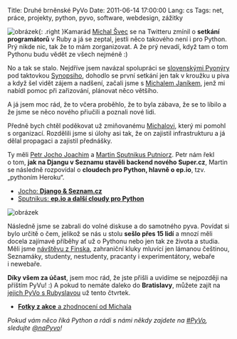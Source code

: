 Title: Druhé brněnské PyVo
Date: 2011-06-14 17:00:00
Lang: cs
Tags: net, práce, projekty, python, pyvo, software, webdesign, zážitky

![obrázek]({static}/images/145.jpg){: .right }Kamarád [Michal Švec](http://twitter.com/svecmichal) se na Twitteru zmínil o **setkání programátorů** v Ruby a já se zeptal, jestli něco takového není i pro Python. Prý nikde nic, tak že to mám zorganizovat. A že prý nevadí, když tam o tom Pythonu budu vědět ze všech nejméně :)

No a tak se stalo. Nejdříve jsem navázal spolupráci se [slovenskými Pyonýry](http://on.fb.me/pyoneers) pod taktovkou [Synopsiho](http://twitter.com/synopsi), dohodlo se první setkání jen tak v kroužku u piva a když šel vidět zájem a nadšení, začali jsme s [Michalem Janíkem](https://twitter.com/michaljanik), jenž mi nabídl pomoc při zařizování, plánovat něco většího.

A já jsem moc rád, že to včera proběhlo, že to byla zábava, že se to líbilo a že jsme se něco nového přiučili a poznali nové lidi.

Předně bych chtěl poděkovat už zmiňovanému [Michalovi](http://www.michaljanik.cz/), který mi pomohl s organizací. Rozdělili jsme si úlohy asi tak, že on zajistil infrastrukturu a já dělal propagaci a zajistil přednášky.

Ty měli [Petr Jocho Joachim](https://twitter.com/jochocz) a [Martin Sputnikus Putniorz](https://twitter.com/sputnikus). Petr nám řekl o tom, **jak na Djangu v Seznamu stavěli backend nového Super.cz**, Martin se následně rozpovídal o **cloudech pro Python, hlavně o ep.io**, tzv. „pythoním Heroku“.

-   [Jocho: **Django & Seznam.cz**](https://docs.google.com/present/view?id=dd9dv3df_29fx5hp4db)
-   [Sputnikus: **ep.io a další cloudy pro Python**](http://prezi.com/sgokjfuweg5z/python-in-da-cloud/)

![obrázek]({static}/images/146.jpg)

Následně jsme se zabrali do volné diskuse a do samotného pyva. Povídat si bylo určitě o čem, jelikož se nás u stolu **sešlo přes 15 lidí** a mnozí měli docela zajímavé příběhy ať už o Pythonu nebo jen tak ze života a studia. Měli jsme [návštěvu z Finska](https://twitter.com/encukou), zahraniční kluky mluvící jen lámanou češtinou, Seznamáky, studenty, nestudenty, pracanty i experimentátory, webaře i newebaře.

**Díky všem za účast**, jsem moc rád, že jste přišli a uvidíme se nejpozději na příštím PyVu! :) A pokud to nemáte daleko do **Bratislavy**, můžete zajít na [jejich PyVo s Rubyslavou](https://www.facebook.com/event.php?eid=123649324382915) už tento čtvrtek.

-   [**Fotky z akce** a zhodnocení od Michala](http://www.michaljanik.cz/pyvo-cerven)

*Pokud vám něco říká Python a rádi s námi někdy zajdete na [\#PyVo](https://search.twitter.com/search?q=pyvo), sledujte [@naPyvo](https://twitter.com/napyvo)!*
